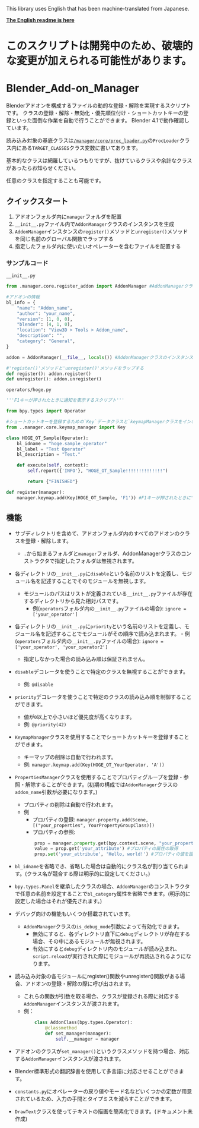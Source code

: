 This library uses English that has been machine-translated from Japanese.

__[The English readme is here](README.md)__

# __このスクリプトは開発中のため、破壊的な変更が加えられる可能性があります。__

# Blender_Add-on_Manager
Blenderアドオンを構成するファイルの動的な登録・解除を実現するスクリプトです。
クラスの登録・解除・無効化・優先順位付け・ショートカットキーの登録といった面倒な作業を自動で行うことができます。
Blender 4.1で動作確認しています。

読み込み対象の基底クラスは[`/manager/core/proc_loader.py`](/manager/core/proc_loader.py)の`ProcLoader`クラス内にある`TARGET_CLASSES`クラス変数に書いてあります。

基本的なクラスは網羅しているつもりですが、抜けているクラスや余計なクラスがあったらお知らせください。

任意のクラスを指定することも可能です。

## クイックスタート
1. アドオンフォルダ内に`manager`フォルダを配置
2. `__init__.py`ファイル内で`AddonManager`クラスのインスタンスを生成
3. `AddonManager`インスタンスの`register()`メソッドと`unregister()`メソッドを同じ名前のグローバル関数でラップする
4. 指定したフォルダ内に使いたいオペレーターを含むファイルを配置する

### サンプルコード

`__init__.py`
```python
from .manager.core.register_addon import AddonManager #AddonManagerクラスをインポートする

#アドオンの情報
bl_info = {
    "name": "Addon_name",
    "author": "your_name",
    "version": (1, 0, 0),
    "blender": (4, 1, 0),
    "location": "View3D > Tools > Addon_name",
    "description": "",
    "category": "General",
}

addon = AddonManager(__file__, locals()) #AddonManagerクラスのインスタンスを生成する

#'register()'メソッドと'unregister()'メソッドをラップする
def register(): addon.register()
def unregister(): addon.unregister()
```
`operators/hoge.py`
```python
'''F1キーが押されたときに通知を表示するスクリプト'''

from bpy.types import Operator

#ショートカットキーを登録するための`Key`データクラスと`keymapManagerクラスをインポートする`
from ..manager.core.keymap_manager import Key

class HOGE_OT_Sample(Operator):
    bl_idname = "hoge.sample_operator"
    bl_label = "Test Operator"
    bl_description = "Test."

    def execute(self, context):
        self.report({'INFO'}, "HOGE_OT_Sample!!!!!!!!!!!!!!")

        return {"FINISHED"}

def register(manager):
    manager.keymap.add(Key(HOGE_OT_Sample, 'F1')) #F1キーが押されたときに'HOGE_OT_Sample'オペレーターが実行されるように設定する
```


## 機能
- サブディレクトリを含めて、アドオンフォルダ内のすべてのアドオンのクラスを登録・解除します。
    - `.`から始まるフォルダと`manager`フォルダ、AddonManagerクラスのコンストラクタで指定したフォルダは無視されます。
- 各ディレクトリの`__init__.py`に`disable`という名前のリストを定義し、モジュール名を記述することでそのモジュールを無視します。
    - モジュールのパスはリストが定義されている`__init__.py`ファイルが存在するディレクトリから見た相対パスです。
        - 例(`operators`フォルダ内の`__init__.py`ファイルの場合): `ignore = ['your_operator']`
- 各ディレクトリの`__init__.py`に`priority`という名前のリストを定義し、モジュール名を記述することでモジュールがその順序で読み込まれます。
        - 例(`operators`フォルダ内の`__init__.py`ファイルの場合): `ignore = ['your_operator', 'your_operator2']`
    - 指定しなかった場合の読み込み順は保証されません。
- `disable`デコレータを使うことで特定のクラスを無視することができます。
    - 例: `@disable`
- `priority`デコレータを使うことで特定のクラスの読み込み順を制御することができます。
    - 値が`0`以上で小さいほど優先度が高くなります。
    - 例: `@priority(42)`
- `KeymapManager`クラスを使用することでショートカットキーを登録することができます。
    - キーマップの削除は自動で行われます。
    - 例: `manager.keymap.add(Key(HOGE_OT_YourOperator, 'A'))`
- `PropertiesManager`クラスを使用することでプロパティグループを登録・参照・解除することができます。(初期の構成では`AddonManager`クラスの`addon_name`引数が必要になります。)
    - プロパティの削除は自動で行われます。
    - 例
        - プロパティの登録: `manager.property.add(Scene, [("your_properties", YourPropertyGroupClass)])`
        - プロパティの参照:
        ```python
            prop = manager.property.get(bpy.context.scene, "your_properties") #プロパティの取得
            value = prop.get('your_attribute') #プロパティの属性の取得
            prop.set('your_attribute', 'Hello, world!') #プロパティの値を設定
        ```
- `bl_idname`を省略でき、省略した場合は自動的にクラス名が割り当てられます。(クラス名が競合する際は明示的に設定してください。)
- `bpy.types.Panel`を継承したクラスの場合、`AddonManager`のコンストラクタで任意の名前を設定することで`bl_category`属性を省略できます。(明示的に設定した場合はそれが優先されます。)
- デバッグ向けの機能もいくつか搭載されています。
    - `AddonManager`クラスの`is_debug_mode`引数によって有効化できます。
        - 無効にすると、各ディレクトリ直下に`debug`ディレクトリが存在する場合、その中にあるモジュールが無視されます。
        - 有効にすると`debug`ディレクトリ内のモジュールが読み込まれ、`script.reload`が実行された際にモジュールが再読込されるようになります。

- 読み込み対象の各モジュールにregister()関数やunregister()関数がある場合、アドオンの登録・解除の際に呼び出されます。
    - これらの関数が引数を取る場合、クラスが登録される際に対応する`AddonManager`インスタンスが渡されます。
    - 例：
        ```python
            class AddonClass(bpy.types.Operator):
                @classmethod
                def set_manager(manager):
                    self.__manager = manager
        ```
- アドオンのクラスが`set_manager()`というクラスメソッドを持つ場合、対応する`AddonManager`インスタンスが渡されます。
- Blender標準形式の翻訳辞書を使用して多言語に対応させることができます。
- `constants.py`にオペレーターの戻り値やモード名などいくつかの定数が用意されているため、入力の手間とタイプミスを減らすことができます。
- `DrawText`クラスを使ってテキストの描画を簡素化できます。(ドキュメント未作成)
